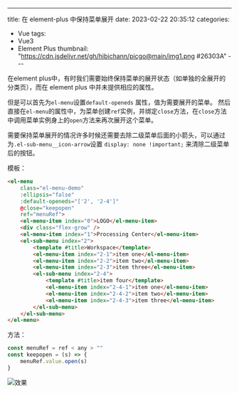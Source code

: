 ---
title: 在 element-plus 中保持菜单展开
date: 2023-02-22 20:35:12
categories:
  - Vue
tags:
  - Vue3
  - Element Plus
thumbnail: "https://cdn.jsdelivr.net/gh/hibichann/picgo@main/img1.png #26303A"
---​

在element plus中，有时我们需要始终保持菜单的展开状态（如单独的全展开的分类页），而在 element plus 中并未提供相应的属性。

但是可以首先为`el-menu`设置`default-openeds` 属性，值为需要展开的菜单。
然后直接在`el-menu`的属性中，为菜单创建`ref`实例，并绑定`close`方法，在`close`方法中调用菜单实例身上的`open`方法来再次展开这个菜单。

​需要保持菜单展开的情况许多时候还需要去除二级菜单后面的小箭头，可以通过为`.el-sub-menu__icon-arrow`设置 `display: none !important;` 来清除二级菜单后的按钮。

模板：

```html
<el-menu
	class="el-menu-demo"
	:ellipsis="false"
	:default-openeds="['2', '2-4']"
	@close="keepopen"
	ref="menuRef">
	<el-menu-item index="0">LOGO</el-menu-item>
	<div class="flex-grow" />
	<el-menu-item index="1">Processing Center</el-menu-item>
	<el-sub-menu index="2">
		<template #title>Workspace</template>
		<el-menu-item index="2-1">item one</el-menu-item>
		<el-menu-item index="2-2">item two</el-menu-item>
		<el-menu-item index="2-3">item three</el-menu-item>
		<el-sub-menu index="2-4">
			<template #title>item four</template>
			<el-menu-item index="2-4-1">item one</el-menu-item>
			<el-menu-item index="2-4-2">item two</el-menu-item>
			<el-menu-item index="2-4-3">item three</el-menu-item>
		</el-sub-menu>
	</el-sub-menu>
</el-menu>
```

方法：

```javascript
const menuRef = ref < any > ""
const keepopen = (s) => {
	menuRef.value.open(s)
}
```

![效果](https://cdn.jsdelivr.net/gh/hibichann/picgo@main/img1.png)

